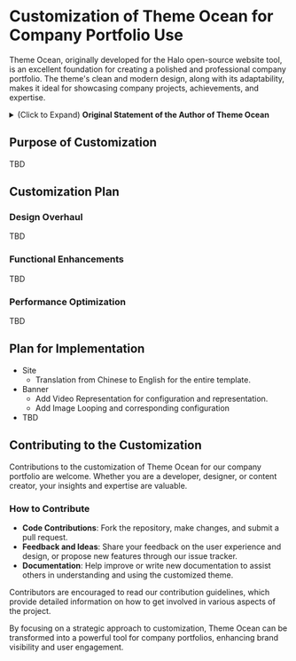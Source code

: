 
# Customization of Theme Ocean for Company Portfolio Use

Theme Ocean, originally developed for the Halo open-source website tool, is an excellent foundation for creating a polished and professional company portfolio. The theme's clean and modern design, along with its adaptability, makes it ideal for showcasing company projects, achievements, and expertise.

<details>
  <summary>(Click to Expand) <strong>Original Statement of the Author of Theme Ocean</strong></summary>

# Theme Ocean - Halo 开源建站工具知识库主题

[主题预览](https://kb.fit2cloud.com)

Theme Ocean 是适用于开源建站工具 [Halo](https://halo.run) 的一款知识库主题，适合企业用于对外公开的产品知识库场景。

主题基于 Halo 默认主题 [Earth](https://github.com/halo-dev/theme-earth.git) 的基础上进行开发。

## 特性

- 简洁大方的设计
- 全局搜索支持
- 亮色暗色模式切换
- 丰富灵活的主题设置

## 使用方式
1. 下载，前往版本页面安装最新的版本即可，后续有更新也会在此页面发布。
2. 安装和更新方式可参考：https://docs.halo.run/user-guide/themes

## 其他
- [开发相关](./DEVELOP.md)
</details>

## Purpose of Customization

TBD

## Customization Plan

### Design Overhaul

TBD
  
### Functional Enhancements

TBD
  
### Performance Optimization

TBD

## Plan for Implementation
- Site
  - Translation from Chinese to English for the entire template.
- Banner
  - Add Video Representation for configuration and representation.
  - Add Image Looping and corresponding configuration
- TBD

## Contributing to the Customization

Contributions to the customization of Theme Ocean for our company portfolio are welcome. Whether you are a developer, designer, or content creator, your insights and expertise are valuable.

### How to Contribute

- **Code Contributions**: Fork the repository, make changes, and submit a pull request.
- **Feedback and Ideas**: Share your feedback on the user experience and design, or propose new features through our issue tracker.
- **Documentation**: Help improve or write new documentation to assist others in understanding and using the customized theme.

Contributors are encouraged to read our contribution guidelines, which provide detailed information on how to get involved in various aspects of the project.

By focusing on a strategic approach to customization, Theme Ocean can be transformed into a powerful tool for company portfolios, enhancing brand visibility and user engagement.

